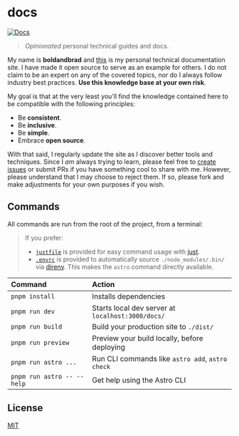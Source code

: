 # docs

[![Docs](https://img.shields.io/website?down_message=down&label=status&up_message=online&url=https%3A%2F%2Fboldandbrad.github.io%2Fdocs%2F)](https://boldandbrad.github.io/docs/)

> _Opinionated_ personal technical guides and docs.

My name is **boldandbrad** and <u>this</u> is my personal technical documentation
site. I have made it open source to serve as an example for others. I do not claim
to be an expert on any of the covered topics, nor do I always follow industry
best practices. **Use this knowledge base at your own risk**.

My goal is that at the very least you'll find the knowledge contained here to
be compatible with the following principles:

- Be **consistent**.
- Be **inclusive**.
- Be **simple**.
- Embrace **open source**.

With that said, I regularly update the site as I discover better tools and
techniques. Since I _am_ always trying to learn, please feel free to [create
issues](https://github.com/boldandbrad/docs/issues) or submit PRs if you have
something cool to share with me. However, please understand that I may choose
to reject them. If so, please fork and make adjustments for your own purposes
if you wish.

## Commands

All commands are run from the root of the project, from a terminal:

> If you prefer:
>
> - [`justfile`](justfile) is provided for easy command usage with
>   [just](https://github.com/casey/just).
> - [`.envrc`](.envrc) is provided to automatically source `./node_modules/.bin/`
>   via [direnv](https://direnv.net/). This makes the `astro` command directly available.

| Command                    | Action                                            |
| :------------------------- | :------------------------------------------------ |
| `pnpm install`             | Installs dependencies                             |
| `pnpm run dev`             | Starts local dev server at `localhost:3000/docs/` |
| `pnpm run build`           | Build your production site to `./dist/`           |
| `pnpm run preview`         | Preview your build locally, before deploying      |
| `pnpm run astro ...`       | Run CLI commands like `astro add`, `astro check`  |
| `pnpm run astro -- --help` | Get help using the Astro CLI                      |

## License

[MIT](LICENSE)
